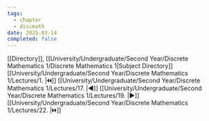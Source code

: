 ```yaml
---
tags:
  - chapter
  - discmath
date: 2025-03-14
completed: false
---
```

[[Directory]], [[University/Undergraduate/Second Year/Discrete Mathematics 1/Discrete Mathematics 1|Subject Directory]]
[[University/Undergraduate/Second Year/Discrete Mathematics 1/Lectures/1. |🞀🞀]] [[University/Undergraduate/Second Year/Discrete Mathematics 1/Lectures/17. |◀]] [[University/Undergraduate/Second Year/Discrete Mathematics 1/Lectures/19. |▶]] [[University/Undergraduate/Second Year/Discrete Mathematics 1/Lectures/22. |🞂🞂]]
# 
## 
### 